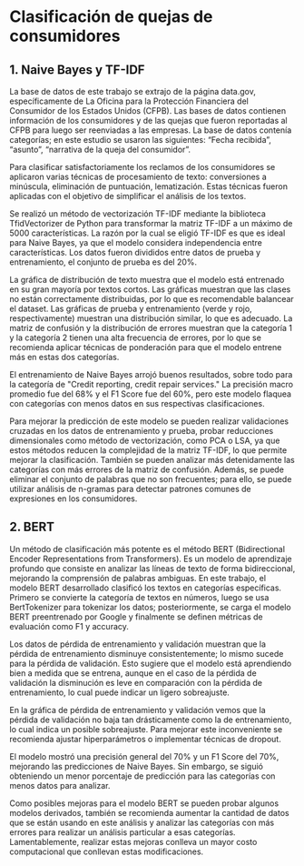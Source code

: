 # Clasificación de quejas de consumidores

## 1. Naive Bayes y TF-IDF

La base de datos de este trabajo se extrajo de la página data.gov, específicamente de La Oficina para la Protección Financiera del Consumidor de los Estados Unidos (CFPB). Las bases de datos contienen información de los consumidores y de las quejas que fueron reportadas al CFPB para luego ser reenviadas a las empresas. La base de datos contenía categorías; en este estudio se usaron las siguientes: “Fecha recibida”, “asunto”, “narrativa de la queja del consumidor”.

Para clasificar satisfactoriamente los reclamos de los consumidores se aplicaron varias técnicas de procesamiento de texto: conversiones a minúscula, eliminación de puntuación, lematización. Estas técnicas fueron aplicadas con el objetivo de simplificar el análisis de los textos.

Se realizó un método de vectorización TF-IDF mediante la biblioteca TfidVectorizer de Python para transformar la matriz TF-IDF a un máximo de 5000 características. La razón por la cual se eligió TF-IDF es que es ideal para Naive Bayes, ya que el modelo considera independencia entre características. Los datos fueron divididos entre datos de prueba y entrenamiento, el conjunto de prueba es del 20%.

La gráfica de distribución de texto muestra que el modelo está entrenado en su gran mayoría por textos cortos. Las gráficas muestran que las clases no están correctamente distribuidas, por lo que es recomendable balancear el dataset. Las gráficas de prueba y entrenamiento (verde y rojo, respectivamente) muestran una distribución similar, lo que es adecuado. La matriz de confusión y la distribución de errores muestran que la categoría 1 y la categoría 2 tienen una alta frecuencia de errores, por lo que se recomienda aplicar técnicas de ponderación para que el modelo entrene más en estas dos categorías.

El entrenamiento de Naive Bayes arrojó buenos resultados, sobre todo para la categoría de "Credit reporting, credit repair services." La precisión macro promedio fue del 68% y el F1 Score fue del 60%, pero este modelo flaquea con categorías con menos datos en sus respectivas clasificaciones.

Para mejorar la predicción de este modelo se pueden realizar validaciones cruzadas en los datos de entrenamiento y prueba, probar reducciones dimensionales como método de vectorización, como PCA o LSA, ya que estos métodos reducen la complejidad de la matriz TF-IDF, lo que permite mejorar la clasificación. También se pueden analizar más detenidamente las categorías con más errores de la matriz de confusión. Además, se puede eliminar el conjunto de palabras que no son frecuentes; para ello, se puede utilizar análisis de n-gramas para detectar patrones comunes de expresiones en los consumidores.

## 2. BERT

Un método de clasificación más potente es el método BERT (Bidirectional Encoder Representations from Transformers). Es un modelo de aprendizaje profundo que consiste en analizar las líneas de texto de forma bidireccional, mejorando la comprensión de palabras ambiguas. En este trabajo, el modelo BERT desarrollado clasificó los textos en categorías específicas. Primero se convierte la categoría de textos en números, luego se usa BertTokenizer para tokenizar los datos; posteriormente, se carga el modelo BERT preentrenado por Google y finalmente se definen métricas de evaluación como F1 y accuracy.

Los datos de pérdida de entrenamiento y validación muestran que la pérdida de entrenamiento disminuye consistentemente; lo mismo sucede para la pérdida de validación. Esto sugiere que el modelo está aprendiendo bien a medida que se entrena, aunque en el caso de la pérdida de validación la disminución es leve en comparación con la pérdida de entrenamiento, lo cual puede indicar un ligero sobreajuste.

En la gráfica de pérdida de entrenamiento y validación vemos que la pérdida de validación no baja tan drásticamente como la de entrenamiento, lo cual indica un posible sobreajuste. Para mejorar este inconveniente se recomienda ajustar hiperparámetros o implementar técnicas de dropout.

El modelo mostró una precisión general del 70% y un F1 Score del 70%, mejorando las predicciones de Naive Bayes. Sin embargo, se siguió obteniendo un menor porcentaje de predicción para las categorías con menos datos para analizar.

Como posibles mejoras para el modelo BERT se pueden probar algunos modelos derivados, también se recomienda aumentar la cantidad de datos que se están usando en este análisis y analizar las categorías con más errores para realizar un análisis particular a esas categorías. Lamentablemente, realizar estas mejoras conlleva un mayor costo computacional que conllevan estas modificaciones.
